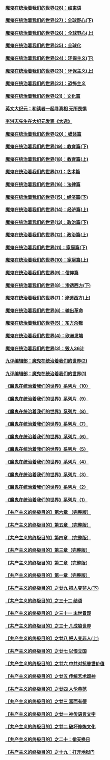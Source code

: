 #### [魔鬼在统治着我们的世界(28)：结束语](../pages/nsc422/n10936246.md?t=03130907) 
#### [魔鬼在统治着我们的世界(27)：全球野心(下)](../pages/nsc422/n10928319.md?t=03130907) 
#### [魔鬼在统治着我们的世界(26)：全球野心(上)](../pages/nsc422/n10900318.md?t=03130907) 
#### [魔鬼在统治着我们的世界(25)：全球化](../pages/nsc422/n10788205.md?t=03130907) 
#### [魔鬼在统治着我们的世界(24)：环保主义(下)](../pages/nsc422/n10695307.md?t=03130907) 
#### [魔鬼在统治着我们的世界(23)：环保主义(上)](../pages/nsc422/n10688613.md?t=03130907) 
#### [魔鬼在统治着我们的世界(22)：恐怖主义](../pages/nsc422/n10614727.md?t=03130907) 
#### [魔鬼在统治着我们的世界(21)：文化篇](../pages/nsc422/n10597706.md?t=03130907) 
#### [英文大纪元：和读者一起寻真相 无所畏惧](../pages/nsc422/n12542027.md?t=03130907) 
#### [李洪志先生在大纪元发表《大选》](../pages/nsc422/n12534746.md?t=03130907) 
#### [魔鬼在统治着我们的世界(20)：媒体篇](../pages/nsc422/n10586579.md?t=03130907) 
#### [魔鬼在统治着我们的世界(19)：教育篇(下)](../pages/nsc422/n10564808.md?t=03130907) 
#### [魔鬼在统治着我们的世界(18)：教育篇(上)](../pages/nsc422/n10526970.md?t=03130907) 
#### [魔鬼在统治着我们的世界(17)：艺术篇](../pages/nsc422/n10499093.md?t=03130907) 
#### [魔鬼在统治着我们的世界(16)：法律篇](../pages/nsc422/n10485969.md?t=03130907) 
#### [魔鬼在统治着我们的世界(15)：经济篇(下)](../pages/nsc422/n10469975.md?t=03130907) 
#### [魔鬼在统治着我们的世界(14)：经济篇(上)](../pages/nsc422/n10457370.md?t=03130907) 
#### [魔鬼在统治着我们的世界(13)：政治篇(下)](../pages/nsc422/n10448270.md?t=03130907) 
#### [魔鬼在统治着我们的世界(12)：政治篇(上)](../pages/nsc422/n10444576.md?t=03130907) 
#### [魔鬼在统治着我们的世界(11)：家庭篇(下)](../pages/nsc422/n10440961.md?t=03130907) 
#### [魔鬼在统治着我们的世界(10)：家庭篇(上)](../pages/nsc422/n10435448.md?t=03130907) 
#### [魔鬼在统治着我们的世界(9)：信仰篇](../pages/nsc422/n10432159.md?t=03130907) 
#### [魔鬼在统治着我们的世界(8)：渗透西方(下)](../pages/nsc422/n10429603.md?t=03130907) 
#### [魔鬼在统治着我们的世界(7)：渗透西方(上)](../pages/nsc422/n10426013.md?t=03130907) 
#### [魔鬼在统治着我们的世界(6)：输出革命](../pages/nsc422/n10421536.md?t=03130907) 
#### [魔鬼在统治着我们的世界(5)：东方杀戮](../pages/nsc422/n10417707.md?t=03130907) 
#### [魔鬼在统治着我们的世界(4)：欧洲发端](../pages/nsc422/n10414890.md?t=03130907) 
#### [魔鬼在统治着我们的世界(3)：毁人36计](../pages/nsc422/n10411583.md?t=03130907) 
#### [九评编辑部：魔鬼在统治着我们的世界(2)](../pages/nsc422/n10410036.md?t=03130907) 
#### [九评编辑部：魔鬼在统治着我们的世界(1)](../pages/nsc422/n10406825.md?t=03130907) 
#### [《魔鬼在统治着我们的世界》系列片（10）](../pages/nsc422/n12292670.md?t=03130907) 
#### [《魔鬼在统治着我们的世界》系列片（9）](../pages/nsc422/n12290859.md?t=03130907) 
#### [《魔鬼在统治着我们的世界》系列片（8）](../pages/nsc422/n12287445.md?t=03130907) 
#### [《魔鬼在统治着我们的世界》系列片（7）](../pages/nsc422/n12283425.md?t=03130907) 
#### [《魔鬼在统治着我们的世界》系列片（6）](../pages/nsc422/n12282314.md?t=03130907) 
#### [《魔鬼在统治着我们的世界》系列片（5）](../pages/nsc422/n12281419.md?t=03130907) 
#### [《魔鬼在统治着我们的世界》系列片（4）](../pages/nsc422/n12274024.md?t=03130907) 
#### [《魔鬼在统治着我们的世界》系列片（3）](../pages/nsc422/n12271322.md?t=03130907) 
#### [《魔鬼在统治着我们的世界》系列片（2）](../pages/nsc422/n12269049.md?t=03130907) 
#### [《魔鬼在统治着我们的世界》系列片（1）](../pages/nsc422/n12267575.md?t=03130907) 
#### [【共产主义的终极目的】第六章 （完整版）](../pages/nsc422/n11428913.md?t=03130907) 
#### [【共产主义的终极目的】第五章 （完整版）](../pages/nsc422/n11428912.md?t=03130907) 
#### [【共产主义的终极目的】第四章 （完整版）](../pages/nsc422/n11428907.md?t=03130907) 
#### [【共产主义的终极目的】第三章（完整版）](../pages/nsc422/n11428848.md?t=03130907) 
#### [【共产主义的终极目的】第二章（完整版）](../pages/nsc422/n11428831.md?t=03130907) 
#### [【共产主义的终极目的】第一章（完整版）](../pages/nsc422/n11417651.md?t=03130907) 
#### [【共产主义的终极目的】之廿九 把人变非人(下)](../pages/nsc422/n11344140.md?t=03130907) 
#### [【共产主义的终极目的】之三十二 结语](../pages/nsc422/n11360535.md?t=03130907) 
#### [【共产主义的终极目的】之三十一 末世景观](../pages/nsc422/n11351129.md?t=03130907) 
#### [【共产主义的终极目的】之三十 几成狼世界](../pages/nsc422/n11348280.md?t=03130907) 
#### [【共产主义的终极目的】之廿八 把人变非人(上)](../pages/nsc422/n11340492.md?t=03130907) 
#### [【共产主义的终极目的】之廿七 以恨立国](../pages/nsc422/n11336944.md?t=03130907) 
#### [【共产主义的终极目的】之廿六 中共对抗普世价值](../pages/nsc422/n11324785.md?t=03130907) 
#### [【共产主义的终极目的】之廿五 传统艺术颂神](../pages/nsc422/n11296396.md?t=03130907) 
#### [【共产主义的终极目的】之廿四 人伦典范](../pages/nsc422/n11296397.md?t=03130907) 
#### [【共产主义的终极目的】之廿三 富而有德](../pages/nsc422/n11283598.md?t=03130907) 
#### [【共产主义的终极目的】之廿一 神传语言文字](../pages/nsc422/n11263265.md?t=03130907) 
#### [【共产主义的终极目的】之廿二 破坏修炼文化](../pages/nsc422/n11245728.md?t=03130907) 
#### [【共产主义的终极目的】之二十：偷天换日](../pages/nsc422/n11238846.md?t=03130907) 
#### [【共产主义的终极目的】之十九：打开地狱门](../pages/nsc422/n11206376.md?t=03130907) 
